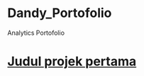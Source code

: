 # Dandy_Portofolio
Analytics Portofolio

# [Judul projek pertama](https://app.datacamp.com/workspace/w/e8ce7142-5843-40a9-8188-202fc6ef6a40)
